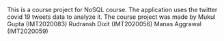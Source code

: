 This is a course project for NoSQL course. The application uses the twitter covid 19 tweets data to analyze it.
The course project was made by
Mukul Gupta (IMT2020083)
Rudransh Dixit (IMT2020056)
Manas Aggrawal (IMT2020059)
